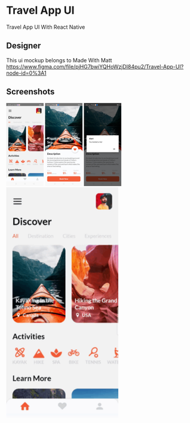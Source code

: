 # Travel App UI
Travel App UI With React Native

## Designer
This ui mockup belongs to Made With Matt<br />
https://www.figma.com/file/pjHG7bwiYQHoWzjDI84pu2/Travel-App-UI?node-id=0%3A1<br />


## Screenshots

<img src="./assets/gitScreenshots/home.jpg" alt="Home" style="width:100px;"/>
<img src="./assets/gitScreenshots/Details.jpg" alt="Details" style="width:100px;"/>
<img src="./assets/gitScreenshots/Booking.jpg" alt="Booking" style="width:100px;"/>
<img src="./assets/gitScreenshots/presentation.gif" width="300px;"/>
